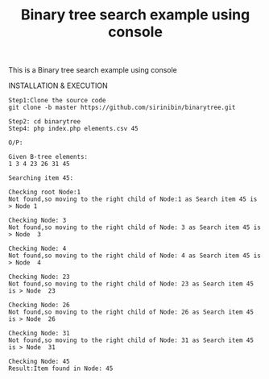 <p align="center">
    <h1 align="center">Binary tree search example using console</h1>
    <br>
</p>

This is a Binary tree search example using console

INSTALLATION & EXECUTION

```
Step1:Clone the source code
git clone -b master https://github.com/sirinibin/binarytree.git

Step2: cd binarytree
Step4: php index.php elements.csv 45

O/P:

Given B-tree elements:
1 3 4 23 26 31 45

Searching item 45:

Checking root Node:1
Not found,so moving to the right child of Node:1 as Search item 45 is > Node 1

Checking Node: 3
Not found,so moving to the right child of Node: 3 as Search item 45 is > Node  3

Checking Node: 4
Not found,so moving to the right child of Node: 4 as Search item 45 is > Node  4

Checking Node: 23
Not found,so moving to the right child of Node: 23 as Search item 45 is > Node  23

Checking Node: 26
Not found,so moving to the right child of Node: 26 as Search item 45 is > Node  26

Checking Node: 31
Not found,so moving to the right child of Node: 31 as Search item 45 is > Node  31

Checking Node: 45
Result:Item found in Node: 45
